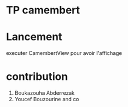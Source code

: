 # TP camembert
# Lancement
executer CamembertView pour avoir l'affichage

# contribution
1. Boukazouha Abderrezak
2. Youcef Bouzourine and co
